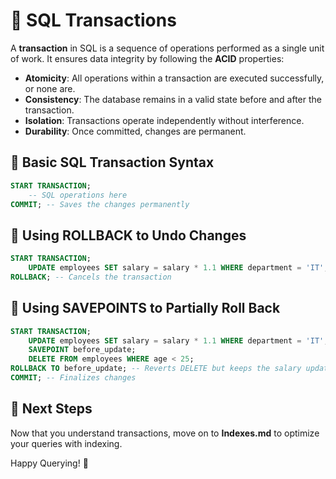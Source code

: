 # 📌 SQL Transactions

A **transaction** in SQL is a sequence of operations performed as a single unit of work. It ensures data integrity by following the **ACID** properties:

- **Atomicity**: All operations within a transaction are executed successfully, or none are.
- **Consistency**: The database remains in a valid state before and after the transaction.
- **Isolation**: Transactions operate independently without interference.
- **Durability**: Once committed, changes are permanent.

## 🔹 Basic SQL Transaction Syntax
```sql
START TRANSACTION;
    -- SQL operations here
COMMIT; -- Saves the changes permanently
```

## 🔹 Using ROLLBACK to Undo Changes
```sql
START TRANSACTION;
    UPDATE employees SET salary = salary * 1.1 WHERE department = 'IT';
ROLLBACK; -- Cancels the transaction
```

## 🔹 Using SAVEPOINTS to Partially Roll Back
```sql
START TRANSACTION;
    UPDATE employees SET salary = salary * 1.1 WHERE department = 'IT';
    SAVEPOINT before_update;
    DELETE FROM employees WHERE age < 25;
ROLLBACK TO before_update; -- Reverts DELETE but keeps the salary update
COMMIT; -- Finalizes changes
```

## 🔗 Next Steps
Now that you understand transactions, move on to **Indexes.md** to optimize your queries with indexing.

Happy Querying! 🚀